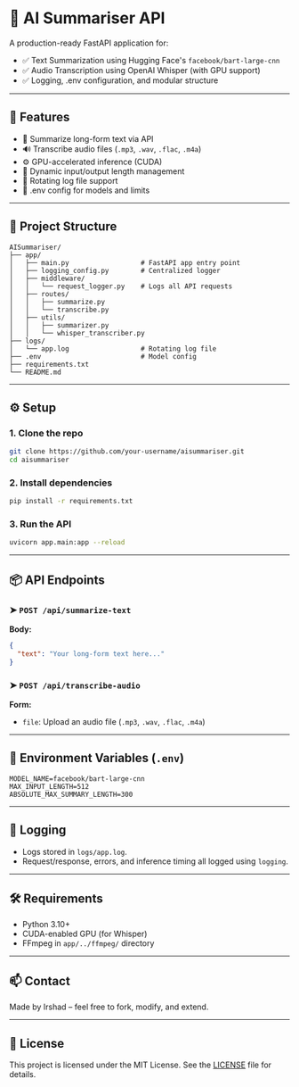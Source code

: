 
# 🧠 AI Summariser API

A production-ready FastAPI application for:

- ✅ Text Summarization using Hugging Face's `facebook/bart-large-cnn`
- ✅ Audio Transcription using OpenAI Whisper (with GPU support)
- ✅ Logging, .env configuration, and modular structure

---

## 🚀 Features

- 📄 Summarize long-form text via API
- 🔊 Transcribe audio files (`.mp3`, `.wav`, `.flac`, `.m4a`)
- ⚙️ GPU-accelerated inference (CUDA)
- 📑 Dynamic input/output length management
- 📁 Rotating log file support
- 🔐 .env config for models and limits

---

## 📁 Project Structure

```
AISummariser/
├── app/
│   ├── main.py                  # FastAPI app entry point
│   ├── logging_config.py        # Centralized logger
│   ├── middleware/
│   │   └── request_logger.py    # Logs all API requests
│   ├── routes/
│   │   ├── summarize.py
│   │   └── transcribe.py
│   ├── utils/
│   │   ├── summarizer.py
│   │   └── whisper_transcriber.py
├── logs/
│   └── app.log                  # Rotating log file
├── .env                         # Model config
├── requirements.txt
└── README.md
```

---

## ⚙️ Setup

### 1. Clone the repo

```bash
git clone https://github.com/your-username/aisummariser.git
cd aisummariser
```

### 2. Install dependencies

```bash
pip install -r requirements.txt
```

### 3. Run the API

```bash
uvicorn app.main:app --reload
```

---

## 📦 API Endpoints

### ➤ `POST /api/summarize-text`
**Body:**
```json
{
  "text": "Your long-form text here..."
}
```

### ➤ `POST /api/transcribe-audio`
**Form:**
- `file`: Upload an audio file (`.mp3`, `.wav`, `.flac`, `.m4a`)

---

## 📄 Environment Variables (`.env`)

```
MODEL_NAME=facebook/bart-large-cnn
MAX_INPUT_LENGTH=512
ABSOLUTE_MAX_SUMMARY_LENGTH=300
```

---

## 📝 Logging

- Logs stored in `logs/app.log`.
- Request/response, errors, and inference timing all logged using `logging`.

---

## 🛠️ Requirements

- Python 3.10+
- CUDA-enabled GPU (for Whisper)
- FFmpeg in `app/../ffmpeg/` directory

---

## 📫 Contact

Made by Irshad – feel free to fork, modify, and extend.


---

## 📄 License

This project is licensed under the MIT License. See the [LICENSE](LICENSE) file for details.
